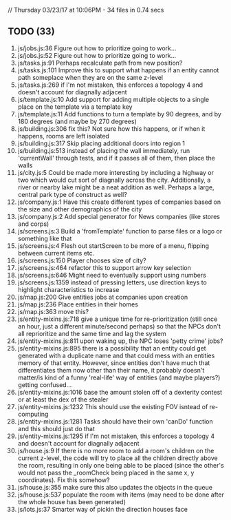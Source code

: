 // Thursday 03/23/17 at 10:06PM - 34 files in 0.74 secs

## TODO (33)
1. js/jobs.js:36              Figure out how to prioritize going to work...
2. js/jobs.js:52              Figure out how to prioritize going to work...
3. js/tasks.js:91             Perhaps recalculate path from new position?
4. js/tasks.js:101            Improve this to support what happens if an entity cannot path someplace when they are on the same z-level
5. js/tasks.js:269            if I'm not mistaken, this enforces a topology 4 and doesn't account for diagnally adjacent
6. js/template.js:10          Add support for adding multiple objects to a single place on the template via a template key
7. js/template.js:11          Add functions to turn a template by 90 degrees, and by 180 degrees (and maybe by 270 degrees)
8. js/building.js:306         fix this? Not sure how this happens, or if when it happens, rooms are left isolated
9. js/building.js:317         Skip placing additional doors into region 1
10. js/building.js:513        instead of placing the wall immediately, run 'currentWall' through tests, and if it passes all of them, then place the walls
11. js/city.js:5              Could be made more interesting by including a highway or two which would cut sort of diagnally across the city. Additionally, a river or nearby lake might be a neat addition as well. Perhaps a large, central park type of construct as well?
12. js/company.js:1           Have this create different types of companies based on the size and other demographics of the city
13. js/company.js:2           Add special generator for News companies (like stores and corps)
14. js/screens.js:3           Build a 'fromTemplate' function to parse files or a logo or something like that
15. js/screens.js:4           Flesh out startScreen to be more of a menu, flipping between current items etc.
16. js/screens.js:150         Player chooses size of city?
17. js/screens.js:464         refactor this to support arrow key selection
18. js/screens.js:646         Might need to eventually support using numbers
19. js/screens.js:1359        instead of pressing letters, use direction keys to highlight characteristics to increase
20. js/map.js:200             Give entities jobs at companies upon creation
21. js/map.js:236             Place entities in their homes
22. js/map.js:363             move this?
23. js/entity-mixins.js:718   give a unique time for re-prioritization (still once an hour, just a different minute/second perhaps) so that the NPCs don't all reprioritize and the same time and lag the system
24. js/entity-mixins.js:811   upon waking up, the NPC loses 'petty crime' jobs?
25. js/entity-mixins.js:895   there is a possibility that an entity could get generated with a duplicate name and that could mess with an entities memory of that entity. However, since entities don't have much that differentiates them now other than their name, it probably doesn't matter/is kind of a funny 'real-life' way of entities (and maybe players?) getting confused...
26. js/entity-mixins.js:1016  base the amount stolen off of a dexterity contest or at least the dex of the stealer
27. js/entity-mixins.js:1232  This should use the existing FOV isntead of re-computing
28. js/entity-mixins.js:1281  Tasks should have their own 'canDo' function and this should just do that
29. js/entity-mixins.js:1295  if I'm not mistaken, this enforces a topology 4 and doesn't account for diagnally adjacent
30. js/house.js:9             If there is no more room to add a room's children on the current z-level, the code will try to place all the children directly above the room, resulting in only one being able to be placed (since the other's would not pass the _roomCheck being placed in the same x, y coordinates). Fix this somehow?
31. js/house.js:355           make sure this also updates the objects in the queue
32. js/house.js:537           populate the room with items (may need to be done after the whole house has been generated)
33. js/lots.js:37             Smarter way of pickin the direction houses face
